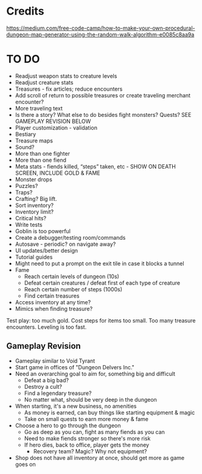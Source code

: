 # Credits

https://medium.com/free-code-camp/how-to-make-your-own-procedural-dungeon-map-generator-using-the-random-walk-algorithm-e0085c8aa9a

# TO DO

- Readjust weapon stats to creature levels
- Readjust creature stats
- Treasures - fix articles; reduce encounters
- Add scroll of return to possible treasures or create traveling merchant encounter?
- More traveling text
- Is there a story? What else to do besides fight monsters? Quests? SEE GAMEPLAY REVISION BELOW
- Player customization - validation
- Bestiary
- Treasure maps
- Sound?
- More than one fighter
- More than one fiend
- Meta stats - fiends killed, “steps” taken, etc - SHOW ON DEATH SCREEN, INCLUDE GOLD & FAME
- Monster drops
- Puzzles?
- Traps?
- Crafting? Big lift.
- Sort inventory?
- Inventory limit?
- Critical hits?
- Write tests
- Goblin is too powerful
- Create a debugger/testing room/commands
- Autosave - periodic? on navigate away?
- UI updates/better design
- Tutorial guides
- Might need to put a prompt on the exit tile in case it blocks a tunnel
- Fame
  - Reach certain levels of dungeon (10s)
  - Defeat certain creatures / defeat first of each type of creature
  - Reach certain number of steps (1000s)
  - Find certain treasures
- Access inventory at any time?
- Mimics when finding treasure?

Test play: too much gold. Cost steps for items too small. Too many treasure encounters. Leveling is too fast.

## Gameplay Revision

- Gameplay similar to Void Tyrant
- Start game in offices of "Dungeon Delvers Inc."
- Need an overarching goal to aim for, something big and difficult
  - Defeat a big bad?
  - Destroy a cult?
  - Find a legendary treasure?
  - No matter what, should be very deep in the dungeon
- When starting, it's a new business, no amenities
  - As money is earned, can buy things like starting equipment & magic
  - Take on small quests to earn more money & fame
- Choose a hero to go through the dungeon
  - Go as deep as you can, fight as many fiends as you can
  - Need to make fiends stronger so there's more risk
  - If hero dies, back to office, player gets the money
    - Recovery team? Magic? Why not equipment?
- Shop does not have all inventory at once, should get more as game goes on
